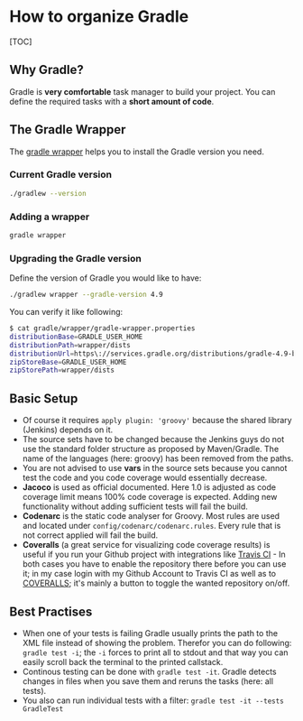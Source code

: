 # How to organize Gradle

[TOC]

## Why Gradle?

Gradle is **very comfortable** task manager to build your project.
You can define the required tasks with a **short amount of code**.

## The Gradle Wrapper

The [gradle wrapper](https://docs.gradle.org/current/userguide/gradle_wrapper.html)
helps you to install the Gradle version you need.

### Current Gradle version

```bash
./gradlew --version
```

### Adding a wrapper

```bash
gradle wrapper
```

### Upgrading the Gradle version

Define the version of Gradle you would like to have:

```bash
./gradlew wrapper --gradle-version 4.9
```

You can verify it like following:

```bash
$ cat gradle/wrapper/gradle-wrapper.properties
distributionBase=GRADLE_USER_HOME
distributionPath=wrapper/dists
distributionUrl=https\://services.gradle.org/distributions/gradle-4.9-bin.zip
zipStoreBase=GRADLE_USER_HOME
zipStorePath=wrapper/dists
```

## Basic Setup

 - Of course it requires `apply plugin: 'groovy'` because the shared library (Jenkins) depends on it.
 - The source sets have to be changed because the Jenkins guys do not use the standard folder structure
   as proposed by Maven/Gradle. The name of the languages (here: groovy) has been removed from the paths.
 - You are not advised to use **vars** in the source sets because you cannot test the code and
   you code coverage would essentially decrease.
 - **Jacoco** is used as official documented. Here 1.0 is adjusted as code coverage limit means 100%
   code coverage is expected. Adding new functionality without adding sufficient tests will fail
   the build.
 - **Codenarc** is the static code analyser for Groovy. Most rules are used and located under
   `config/codenarc/codenarc.rules`. Every rule that is not correct applied will fail the build.
 - **Coveralls** (a great service for visualizing code coverage results) is useful if you run your
   Github project with integrations like [Travis CI](https://travis-ci.org/) - In both cases you have to
   enable the repository there before you can use it; in my case login with my Github Account
   to Travis CI as well as to [COVERALLS](https://coveralls.io/); it's mainly a button to toggle the
   wanted repository on/off.

## Best Practises

 - When one of your tests is failing Gradle usually prints the path to the XML file instead
   of showing the problem. Therefor you can do following: `gradle test -i`; the `-i` forces
   to print all to stdout and that way you can easily scroll back the terminal to the
   printed callstack.
 - Continous testing can be done with `gradle test -it`. Gradle detects changes in files
   when you save them and reruns the tasks (here: all tests).
 - You also can run individual tests with a filter: `gradle test -it --tests GradleTest`
